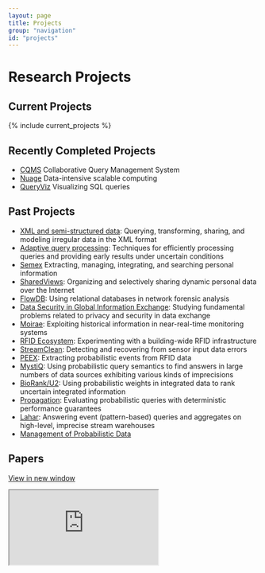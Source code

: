 ```yaml
---
layout: page
title: Projects
group: "navigation"
id: "projects"
---
```


# Research Projects

## Current Projects

{% include current_projects %}

## Recently Completed Projects

* [CQMS](http://cqms.cs.washington.edu/CQMS.html) Collaborative Query Management System
* [Nuage](http://db.cs.washington.edu/nuage/) Data-intensive scalable computing
* [QueryViz](http://queryviz.com) Visualizing SQL queries

## Past Projects

* [XML and semi-structured data](http://db.cs.washington.edu/xml.html): Querying, transforming, sharing, and modeling irregular data in the XML format
* [Adaptive query processing](http://db.cs.washington.edu/adaptive.html): Techniques for efficiently processing queries and providing early results under uncertain conditions
* [Semex](http://db.cs.washington.edu/semex/semex.html) Extracting, managing, integrating, and searching personal information
* [SharedViews](http://db.cs.washington.edu/sharedviews/sharedviews.html): Organizing and selectively sharing dynamic personal data over the Internet
* [FlowDB](http://db.cs.washington.edu/nids/ovmi.html): Using relational databases in network forensic analysis
* [Data Security in Global Information Exchange](http://www.cs.washington.edu/homes/suciu/project-security.html): Studying fundamental problems related to privacy and security in data exchange
* [Moirae](http://db.cs.washington.edu/moirae/): Exploiting historical information in near-real-time monitoring systems
* [RFID Ecosystem](http://rfid.cs.washington.edu/): Experimenting with a building-wide RFID infrastructure
* [StreamClean](http://db.cs.washington.edu/streamclean/): Detecting and recovering from sensor input data errors
* [PEEX](http://db.cs.washington.edu/peex/): Extracting probabilistic events from RFID data
* [MystiQ](http://www.cs.washington.edu/homes/suciu/project-mystiq.html): Using probabilistic query semantics to find answers in large numbers of data sources exhibiting various kinds of imprecisions
* [BioRank/U2](http://biomediator.org/): Using probabilistic weights in integrated data to rank uncertain integrated information
* [Propagation](http://db.cs.washington.edu/propagation/): Evaluating probabilistic queries with deterministic performance guarantees
* [Lahar](http://lahar.cs.washington.edu/): Answering event (pattern-based) queries and aggregates on high-level, imprecise stream warehouses
* [Management of Probabilistic Data](http://www.cs.washington.edu/homes/suciu/project-probDB.html)

## Papers

<p><a href="http://dblp.uni-trier.de/search/publ?q={{ site.data.faculty | map: 'dblp' | join: '|' }}" target="_blank">View in new window</a></p>
<iframe class="papers-iframe" src="http://dblp.uni-trier.de/search/publ?q={{ site.data.faculty | map: 'dblp' | join: '|' }}"></iframe>